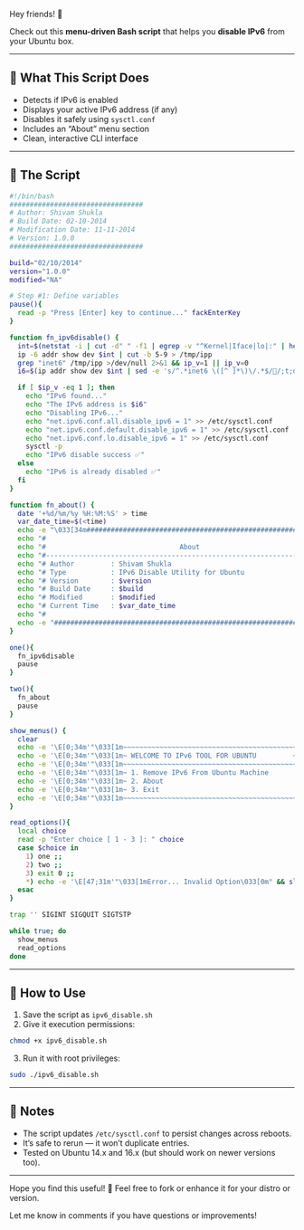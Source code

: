 Hey friends! 👋

Check out this **menu-driven Bash script** that helps you **disable IPv6** from your Ubuntu box.

---

## 🔧 What This Script Does

- Detects if IPv6 is enabled
- Displays your active IPv6 address (if any)
- Disables it safely using `sysctl.conf`
- Includes an “About” menu section
- Clean, interactive CLI interface

---

## 📜 The Script

```bash
#!/bin/bash
#################################
# Author: Shivam Shukla
# Build Date: 02-10-2014
# Modification Date: 11-11-2014
# Version: 1.0.0
#################################

build="02/10/2014"
version="1.0.0"
modified="NA"

# Step #1: Define variables
pause(){
  read -p "Press [Enter] key to continue..." fackEnterKey
}

function fn_ipv6disable() {
  int=$(netstat -i | cut -d" " -f1 | egrep -v "^Kernel|Iface|lo|:" | head -1)
  ip -6 addr show dev $int | cut -b 5-9 > /tmp/ipp
  grep "inet6" /tmp/ipp >/dev/null 2>&1 && ip_v=1 || ip_v=0
  i6=$(ip addr show dev $int | sed -e 's/^.*inet6 \([^ ]*\)\/.*$//;t;d')

  if [ $ip_v -eq 1 ]; then
    echo "IPv6 found..."
    echo "The IPv6 address is $i6"
    echo "Disabling IPv6..."
    echo "net.ipv6.conf.all.disable_ipv6 = 1" >> /etc/sysctl.conf
    echo "net.ipv6.conf.default.disable_ipv6 = 1" >> /etc/sysctl.conf
    echo "net.ipv6.conf.lo.disable_ipv6 = 1" >> /etc/sysctl.conf
    sysctl -p
    echo "IPv6 disable success ✅"
  else
    echo "IPv6 is already disabled ✅"
  fi
}

function fn_about() {
  date '+%d/%m/%y %H:%M:%S' > time
  var_date_time=$(<time)
  echo -e "\033[34m###########################################################################"
  echo "#                                                                         #"
  echo "#                                 About                                  #"
  echo "#-------------------------------------------------------------------------#"
  echo "# Author         : Shivam Shukla                                          #"
  echo "# Type           : IPv6 Disable Utility for Ubuntu                        #"
  echo "# Version        : $version                                               #"
  echo "# Build Date     : $build                                                 #"
  echo "# Modified       : $modified                                              #"
  echo "# Current Time   : $var_date_time                                         #"
  echo "#                                                                         #"
  echo -e "###########################################################################\033[0m"
}

one(){
  fn_ipv6disable
  pause
}

two(){
  fn_about
  pause
}

show_menus() {
  clear
  echo -e '\E[0;34m'"\033[1m~~~~~~~~~~~~~~~~~~~~~~~~~~~~~~~~~~~~~~~~~~~\033[0m"
  echo -e '\E[0;34m'"\033[1m~ WELCOME TO IPv6 TOOL FOR UBUNTU         ~\033[0m"
  echo -e '\E[0;34m'"\033[1m~~~~~~~~~~~~~~~~~~~~~~~~~~~~~~~~~~~~~~~~~~~\033[0m"
  echo -e '\E[0;34m'"\033[1m~ 1. Remove IPv6 From Ubuntu Machine       ~\033[0m"
  echo -e '\E[0;34m'"\033[1m~ 2. About                                 ~\033[0m"
  echo -e '\E[0;34m'"\033[1m~ 3. Exit                                  ~\033[0m"
  echo -e '\E[0;34m'"\033[1m~~~~~~~~~~~~~~~~~~~~~~~~~~~~~~~~~~~~~~~~~~~\033[0m"
}

read_options(){
  local choice
  read -p "Enter choice [ 1 - 3 ]: " choice
  case $choice in
    1) one ;;
    2) two ;;
    3) exit 0 ;;
    *) echo -e '\E[47;31m'"\033[1mError... Invalid Option\033[0m" && sleep 2 ;;
  esac
}

trap '' SIGINT SIGQUIT SIGTSTP

while true; do
  show_menus
  read_options
done
```

---

## 🧪 How to Use

1. Save the script as `ipv6_disable.sh`
2. Give it execution permissions:

```bash
chmod +x ipv6_disable.sh
```

3. Run it with root privileges:

```bash
sudo ./ipv6_disable.sh
```

---

## 📝 Notes

- The script updates `/etc/sysctl.conf` to persist changes across reboots.
- It’s safe to rerun — it won’t duplicate entries.
- Tested on Ubuntu 14.x and 16.x (but should work on newer versions too).

---

Hope you find this useful! 🚀 Feel free to fork or enhance it for your distro or version.

Let me know in comments if you have questions or improvements!
